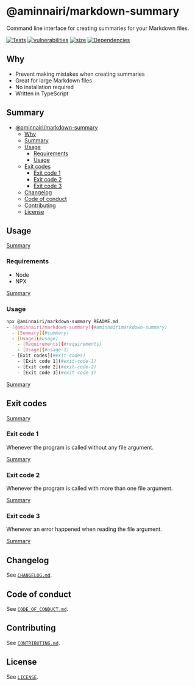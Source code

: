 # @aminnairi/markdown-summary

Command line interface for creating summaries for your Markdown files.

[![Tests](https://github.com/aminnairi/markdown-summary/actions/workflows/tests.yaml/badge.svg)](https://github.com/aminnairi/markdown-summary/actions/workflows/tests.yaml) [![vulnerabilities](https://badgen.net/snyk/aminnairi/markdown-summary@0.1.1)](https://snyk.io/) [![size](https://badgen.net/bundlephobia/minzip/@aminnairi/markdown-summary)](https://badgen.net/bundlephobia/minzip/@aminnairi/markdown-summary@0.1.1) [![Dependencies](https://badgen.net/bundlephobia/dependency-count/@aminnairi/markdown-summary@0.1.1)](https://badgen.net/bundlephobia/minzip/@aminnairi/markdown-summary@0.1.1)

## Why

- Prevent making mistakes when creating summaries
- Great for large Markdown files
- No installation required
- Written in TypeScript

## Summary

- [@aminnairi/markdown-summary](#aminnairimarkdown-summary)
  - [Why](#why)
  - [Summary](#summary)
  - [Usage](#usage)
    - [Requirements](#requirements)
    - [Usage](#usage-1)
  - [Exit codes](#exit-codes)
    - [Exit code 1](#exit-code-1)
    - [Exit code 2](#exit-code-2)
    - [Exit code 3](#exit-code-3)
  - [Changelog](#changelog)
  - [Code of conduct](#code-of-conduct)
  - [Contributing](#contributing)
  - [License](#license)

## Usage

[Summary](#summary)

### Requirements

- Node
- NPX

[Summary](#summary)

### Usage

```bash
npx @aminnairi/markdown-summary README.md
- [@aminnairi/markdown-summary](#aminnairimarkdown-summary)
  - [Summary](#summary)
  - [Usage](#usage)
    - [Requirements](#requirements)
    - [Usage](#usage-1)
  - [Exit codes](#exit-codes)
    - [Exit code 1](#exit-code-1)
    - [Exit code 2](#exit-code-2)
    - [Exit code 3](#exit-code-3)
```

[Summary](#summary)

## Exit codes

[Summary](#summary)

### Exit code 1

Whenever the program is called without any file argument.

[Summary](#summary)

### Exit code 2

Whenever the program is called with more than one file argument.

[Summary](#summary)

### Exit code 3

Whenever an error happened when reading the file argument.

[Summary](#summary)

## Changelog

See [`CHANGELOG.md`](./CHANGELOG.md).

## Code of conduct

See [`CODE_OF_CONDUCT.md`](./CODE_OF_CONDUCT.md).

## Contributing

See [`CONTRIBUTING.md`](./CONTRIBUTING.md).

## License

See [`LICENSE`](./LICENSE).
